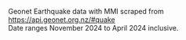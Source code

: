 Geonet Earthquake data with MMI scraped from https://api.geonet.org.nz/#quake<br>
Date ranges November 2024 to April 2024 inclusive.
